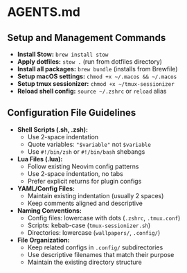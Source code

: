 # AGENTS.md

## Setup and Management Commands

- **Install Stow:** `brew install stow`
- **Apply dotfiles:** `stow .` (run from dotfiles directory)
- **Install all packages:** `brew bundle` (installs from Brewfile)
- **Setup macOS settings:** `chmod +x ~/.macos && ~/.macos`
- **Setup tmux sessionizer:** `chmod +x ~/tmux-sessionizer`
- **Reload shell config:** `source ~/.zshrc` or `reload` alias

## Configuration File Guidelines

- **Shell Scripts (.sh, .zsh):**
  - Use 2-space indentation
  - Quote variables: `"$variable"` not `$variable`
  - Use `#!/bin/zsh` or `#!/bin/bash` shebangs
- **Lua Files (.lua):**
  - Follow existing Neovim config patterns
  - Use 2-space indentation, no tabs
  - Prefer explicit returns for plugin configs
- **YAML/Config Files:**
  - Maintain existing indentation (usually 2 spaces)
  - Keep comments aligned and descriptive
- **Naming Conventions:**
  - Config files: lowercase with dots (`.zshrc`, `.tmux.conf`)
  - Scripts: kebab-case (`tmux-sessionizer.sh`)
  - Directories: lowercase (`wallpapers/`, `.config/`)
- **File Organization:**
  - Keep related configs in `.config/` subdirectories
  - Use descriptive filenames that match their purpose
  - Maintain the existing directory structure